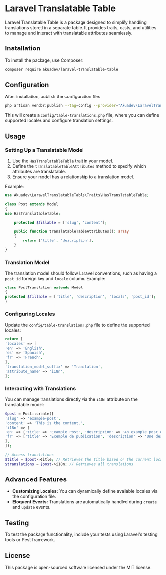 # Laravel Translatable Table

Laravel Translatable Table is a package designed to simplify handling translations stored in a separate table. It provides traits, casts, and utilities to manage and interact with translatable attributes seamlessly.

## Installation

To install the package, use Composer:

```bash
composer require akuadev/laravel-translatable-table
```

## Configuration

After installation, publish the configuration file:

```bash
php artisan vendor:publish --tag=config --provider="Akuadev\LaravelTranslatableTable\TranslatableTableServiceProvider"
```

This will create a `config/table-translations.php` file, where you can define supported locales and configure translation settings.

## Usage

### Setting Up a Translatable Model

1. Use the `HasTranslatableTable` trait in your model.
2. Define the `translatableTableAttributes` method to specify which attributes are translatable.
3. Ensure your model has a relationship to a translation model.

Example:

```php
use Akuadev\LaravelTranslatableTable\Traits\HasTranslatableTable;

class Post extends Model
{
use HasTranslatableTable;

    protected $fillable = ['slug', 'content'];

    public function translatableTableAttributes(): array
    {
        return ['title', 'description'];
    }
}
```

### Translation Model

The translation model should follow Laravel conventions, such as having a `post_id` foreign key and `locale` column. Example:

```php
class PostTranslation extends Model
{
protected $fillable = ['title', 'description', 'locale', 'post_id'];
}
```

### Configuring Locales

Update the `config/table-translations.php` file to define the supported locales:

```php
return [
'locales' => [
'en' => 'English',
'es' => 'Spanish',
'fr' => 'French',
],
'translation_model_suffix' => 'Translation',
'attribute_name' => 'i18n',
];
```

### Interacting with Translations

You can manage translations directly via the `i18n` attribute on the translatable model:

```php
$post = Post::create([
'slug' => 'example-post',
'content' => 'This is the content.',
'i18n' => [
'en' => ['title' => 'Example Post', 'description' => 'An example post description.'],
'fr' => ['title' => 'Exemple de publication', 'description' => 'Une description de publication.'],
],
]);

// Access translations
$title = $post->title; // Retrieves the title based on the current locale
$translations = $post->i18n; // Retrieves all translations
```

## Advanced Features

- **Customizing Locales:** You can dynamically define available locales via the configuration file.
- **Eloquent Events:** Translations are automatically handled during `create` and `update` events.

## Testing

To test the package functionality, include your tests using Laravel's testing tools or Pest framework.

## License

This package is open-sourced software licensed under the MIT license.
